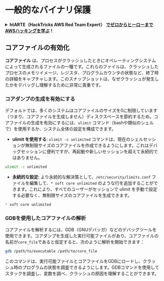 # 一般的なバイナリ保護

<details>

<summary><strong>htARTE（HackTricks AWS Red Team Expert）</strong> <a href="https://training.hacktricks.xyz/courses/arte"><strong>でゼロからヒーローまでAWSハッキングを学ぶ</strong></a><strong>！</strong></summary>

HackTricks をサポートする他の方法:

* **HackTricks で企業を宣伝したい** または **HackTricks をPDFでダウンロードしたい** 場合は [**SUBSCRIPTION PLANS**](https://github.com/sponsors/carlospolop) をチェックしてください！
* [**公式PEASS＆HackTricksグッズ**](https://peass.creator-spring.com)を入手する
* [**The PEASS Family**](https://opensea.io/collection/the-peass-family)を発見し、独占的な [**NFTs**](https://opensea.io/collection/the-peass-family) のコレクションを見つける
* **💬 [**Discordグループ**](https://discord.gg/hRep4RUj7f) または [**telegramグループ**](https://t.me/peass) に参加するか、**Twitter** 🐦 [**@hacktricks\_live**](https://twitter.com/hacktricks\_live) をフォローする**
* **ハッキングトリックを共有するために、PRを** [**HackTricks**](https://github.com/carlospolop/hacktricks) **と** [**HackTricks Cloud**](https://github.com/carlospolop/hacktricks-cloud) **のGitHubリポジトリに提出する**

</details>

## コアファイルの有効化

**コアファイル** は、プロセスがクラッシュしたときにオペレーティングシステムによって生成されるファイルの一種です。これらのファイルは、クラッシュしたプロセスのメモリイメージ、レジスタ、プログラムカウンタの状態など、終了時の詳細をキャプチャします。このスナップショットは、なぜクラッシュが発生したかをデバッグし理解するために非常に貴重です。

### **コアダンプの生成を有効にする**

デフォルトでは、多くのシステムはコアファイルのサイズを0に制限しています（つまり、コアファイルを生成しません）ディスクスペースを節約するため。コアファイルの生成を有効にするには、`ulimit` コマンド（bashや類似のシェルで）を使用するか、システム全体の設定を構成できます。

* **ulimit を使用する**: `ulimit -c unlimited` コマンドは、現在のシェルセッションが無制限サイズのコアファイルを作成できるようにします。これはデバッグセッションに便利ですが、再起動や新しいセッションを超えて永続的ではありません。
```bash
ulimit -c unlimited
```
* **永続的な設定**: より永続的な解決策として、`/etc/security/limits.conf` ファイルを編集して、`* soft core unlimited` のような行を追加することができます。これにより、すべてのユーザーがセッションで ulimit を手動で設定する必要なく、無制限サイズのコアファイルを生成できます。
```markdown
* soft core unlimited
```
### **GDBを使用したコアファイルの解析**

コアファイルを解析するには、GDB（GNUデバッガ）などのデバッグツールを使用できます。コアダンプを生成した実行可能ファイルがあり、コアファイルの名前が`core_file`であると仮定すると、次のように解析を開始できます：
```bash
gdb /path/to/executable /path/to/core_file
```
このコマンドは、実行可能ファイルとコアファイルをGDBにロードし、クラッシュ時のプログラムの状態を調査できるようにします。GDBコマンドを使用してスタックを調査し、変数を調べ、クラッシュの原因を理解することができます。
